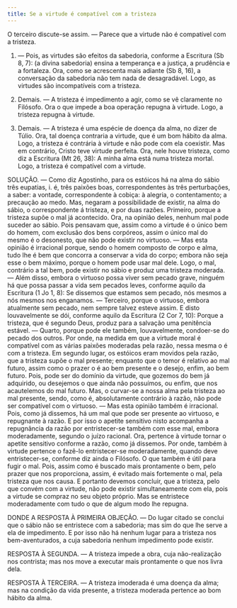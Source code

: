 ```yaml
---
title: Se a virtude é compatível com a tristeza
---
```


O terceiro discute-se assim. — Parece que a virtude não é compatível com a tristeza.  

1. — Pois, as virtudes são efeitos da sabedoria, conforme a Escritura (Sb 8, 7): (a divina sabedoria) ensina a temperança e a justiça, a prudência e a fortaleza. Ora, como se acrescenta mais adiante (Sb 8, 16), a conversação da sabedoria não tem nada de desagradável. Logo, as virtudes são incompatíveis com a tristeza.  

2. Demais. — A tristeza é impedimento a agir, como se vê claramente no Filósofo. Ora o que impede a boa operação repugna à virtude. Logo, a tristeza repugna à virtude.  

3. Demais. — A tristeza é uma espécie de doença da alma, no dizer de Túlio. Ora, tal doença contraria a virtude, que é um bom hábito da alma. Logo, a tristeza é contrária à virtude e não pode com ela coexistir.  Mas em contrário, Cristo teve virtude perfeita. Ora, nele houve tristeza, como diz a Escritura (Mt 26, 38): A minha alma está numa tristeza mortal. Logo, a tristeza é compatível com a virtude.  

SOLUÇÃO. — Como diz Agostinho, para os estóicos há na alma do sábio três eupatias, i. é, três paixões boas, correspondentes às três perturbações, a saber: a vontade, correspondente à cobiça: à alegria, o contentamento; a precaução ao medo. Mas, negaram a possibilidade de existir, na alma do sábio, o correspondente á tristeza, e por duas razões. Primeiro, porque a tristeza supõe o mal já acontecido. Ora, na opinião deles, nenhum mal pode suceder ao sábio. Pois pensavam que, assim como a virtude é o único bem do homem, com exclusão dos bens corpóreos, assim o único mal do mesmo é o desonesto, que não pode existir no virtuoso. — Mas esta opinião é irracional porque, sendo o homem composto de corpo e alma, tudo lhe é bem que concorra a conservar a vida do corpo; embora não seja esse o bem máximo, porque o homem pode usar mal dele. Logo, o mal, contrário a tal bem, pode existir no sábio e produz uma tristeza moderada. — Além disso, embora o virtuoso possa viver sem pecado grave, ninguém há que possa passar a vida sem pecados leves, conforme aquilo da Escritura (1 Jo 1, 8): Se dissemos que estamos sem pecado, nós mesmos a nós mesmos nos enganamos. — Terceiro, porque o virtuoso, embora atualmente sem pecado, nem sempre talvez esteve assim. E disto louvavelmente se dói, conforme aquilo da Escritura (2 Cor 7, 10): Porque a tristeza, que é segundo Deus, produz para a salvação uma penitência estável. — Quarto, porque pode ele também, louvavelmente, condoer-se do pecado dos outros. Por onde, na medida em que a virtude moral é compatível com as várias paixões moderadas pela razão, nessa mesma o é com a tristeza.  Em segundo lugar, os estóicos eram movidos pela razão, que a tristeza supõe o mal presente; enquanto que o temor é relativo ao mal futuro, assim como o prazer o é ao bem presente e o desejo, enfim, ao bem futuro. Pois, pode ser do domínio da virtude, que gozemos do bem já adquirido, ou desejemos o que ainda não possuímos, ou enfim, que nos acautelemos do mal futuro. Mas, o curvar-se a nossa alma pela tristeza ao mal presente, sendo, como é, absolutamente contrário à razão, não pode ser compatível com o virtuoso. — Mas esta opinião também é irracional. Pois, como já dissemos, há um mal que pode ser presente ao virtuoso, e repugnante à razão. E por isso o apetite sensitivo nisto acompanha a repugnância da razão por entristecer-se também com esse mal, embora moderadamente, segundo o juízo racional. Ora, pertence à virtude tornar o apetite sensitivo conforme a razão, como já dissemos. Por onde, também à virtude pertence o fazê-lo entristecer-se moderadamente, quando deve entristecer-se, conforme diz ainda o Filósofo. O que também é útil para fugir o mal. Pois, assim como é buscado mais prontamente o bem, pelo prazer que nos proporciona, assim, é evitado mais fortemente o mal, pela tristeza que nos causa.  E portanto devemos concluir, que a tristeza, pelo que convém com a virtude, não pode existir simultaneamente com ela, pois a virtude se compraz no seu objeto próprio. Mas se entristece moderadamente com tudo o que de algum modo lhe repugna.  

DONDE A RESPOSTA À PRIMEIRA OBJEÇÃO. — Do lugar citado se conclui que o sábio não se entristece com a sabedoria; mas sim do que lhe serve a ela de impedimento. E por isso não há nenhum lugar para a tristeza nos bem-aventurados, a cuja sabedoria nenhum impedimento pode existir.  

RESPOSTA À SEGUNDA. — A tristeza impede a obra, cuja não-realização nos contrista; mas nos move a executar mais prontamente o que nos livra dela.  

RESPOSTA À TERCEIRA. — A tristeza imoderada é uma doença da alma; mas na condição da vida presente, a tristeza moderada pertence ao bom hábito da alma.